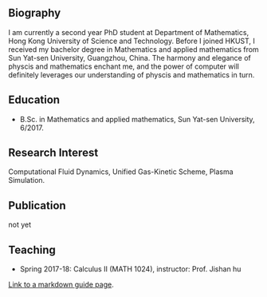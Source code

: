 ## Biography
I am currently a second year PhD student at Department of Mathematics, Hong Kong University of Science and Technology. Before I joined HKUST, I received my bachelor degree in Mathematics and applied mathematics from Sun Yat-sen University, Guangzhou, China. The harmony and elegance of physcis and mathematics enchant me, and the power of computer will definitely leverages our understanding of physcis and mathematics in turn.

## Education
* B.Sc. in Mathematics and applied mathematics, Sun Yat-sen University, 6/2017.

## Research Interest
Computational Fluid Dynamics, Unified Gas-Kinetic Scheme, Plasma Simulation.

## Publication
not yet

## Teaching
* Spring 2017-18: Calculus II (MATH 1024), instructor: Prof. Jishan hu

[Link to a markdown guide page](./pages/MarkdownGuide.md).
